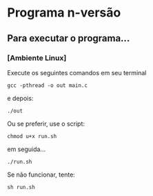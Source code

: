 # Programa n-versão

## Para executar o programa...

### [Ambiente Linux]
Execute os seguintes comandos em seu terminal

`gcc -pthread -o out main.c`

e depois:

`./out`

Ou se preferir, use o script:

`chmod u+x run.sh`

em seguida...

`./run.sh`

Se não funcionar, tente:

`sh run.sh`